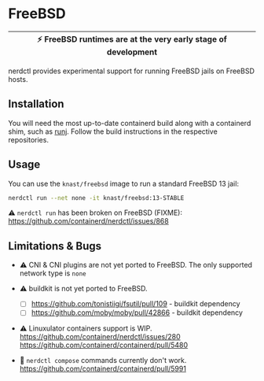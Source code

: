 # FreeBSD


| :zap:        FreeBSD runtimes are at the very early stage of development |
|--------------------------------------------------------------------------|

nerdctl provides experimental support for running FreeBSD jails on FreeBSD hosts.

## Installation

You will need the most up-to-date containerd build along with a containerd shim,
such as [runj](https://github.com/samuelkarp/runj). Follow the build
instructions in the respective repositories.

## Usage

You can use the `knast/freebsd` image to run a standard FreeBSD 13 jail:

```sh
nerdctl run --net none -it knast/freebsd:13-STABLE
```

:warning: `nerdctl run` has been broken on FreeBSD (FIXME): https://github.com/containerd/nerdctl/issues/868

## Limitations & Bugs

- :warning: CNI & CNI plugins are not yet ported to FreeBSD. The only supported
  network type is `none`
- :warning: buildkit is not yet ported to FreeBSD.
  - [ ] https://github.com/tonistiigi/fsutil/pull/109 - buildkit dependency
  - [ ] https://github.com/moby/moby/pull/42866 - buildkit dependency
- :warning: Linuxulator containers support is
  WIP. https://github.com/containerd/nerdctl/issues/280 https://github.com/containerd/containerd/pull/5480

- :bug: `nerdctl compose` commands currently don't work. https://github.com/containerd/containerd/pull/5991
